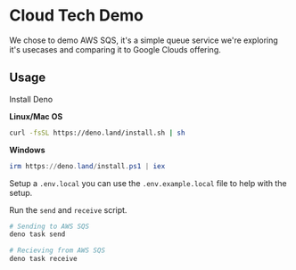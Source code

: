 # Cloud Tech Demo

We chose to demo AWS SQS, it's a simple queue service we're exploring it's usecases and comparing it to Google Clouds offering.

## Usage

Install Deno

**Linux/Mac OS**
```sh
curl -fsSL https://deno.land/install.sh | sh
```

**Windows**
```powershell
irm https://deno.land/install.ps1 | iex
```

Setup a `.env.local` you can use the `.env.example.local` file to help with the setup.

Run the `send` and `receive` script.
```sh
# Sending to AWS SQS
deno task send

# Recieving from AWS SQS
deno task receive
```